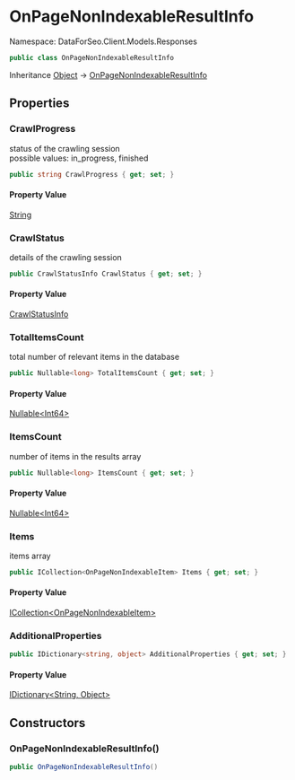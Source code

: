 # OnPageNonIndexableResultInfo

Namespace: DataForSeo.Client.Models.Responses

```csharp
public class OnPageNonIndexableResultInfo
```

Inheritance [Object](https://docs.microsoft.com/en-us/dotnet/api/system.object) → [OnPageNonIndexableResultInfo](./dataforseo.client.models.responses.onpagenonindexableresultinfo.md)

## Properties

### **CrawlProgress**

status of the crawling session
 <br>possible values: in_progress, finished

```csharp
public string CrawlProgress { get; set; }
```

#### Property Value

[String](https://docs.microsoft.com/en-us/dotnet/api/system.string)<br>

### **CrawlStatus**

details of the crawling session

```csharp
public CrawlStatusInfo CrawlStatus { get; set; }
```

#### Property Value

[CrawlStatusInfo](./dataforseo.client.models.crawlstatusinfo.md)<br>

### **TotalItemsCount**

total number of relevant items in the database

```csharp
public Nullable<long> TotalItemsCount { get; set; }
```

#### Property Value

[Nullable&lt;Int64&gt;](https://docs.microsoft.com/en-us/dotnet/api/system.nullable-1)<br>

### **ItemsCount**

number of items in the results array

```csharp
public Nullable<long> ItemsCount { get; set; }
```

#### Property Value

[Nullable&lt;Int64&gt;](https://docs.microsoft.com/en-us/dotnet/api/system.nullable-1)<br>

### **Items**

items array

```csharp
public ICollection<OnPageNonIndexableItem> Items { get; set; }
```

#### Property Value

[ICollection&lt;OnPageNonIndexableItem&gt;](./dataforseo.client.models.onpagenonindexableitem.md)<br>

### **AdditionalProperties**

```csharp
public IDictionary<string, object> AdditionalProperties { get; set; }
```

#### Property Value

[IDictionary&lt;String, Object&gt;](https://docs.microsoft.com/en-us/dotnet/api/system.collections.generic.idictionary-2)<br>

## Constructors

### **OnPageNonIndexableResultInfo()**

```csharp
public OnPageNonIndexableResultInfo()
```
